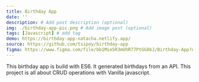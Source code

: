 ```yaml
---
title: Birthday App
date: ''
description: # Add post description (optional)
img: ./birthday-app-pic.png # Add image post (optional)
tags: [Javascript] # add tag
demo: https://birthday-app-natacha.netlify.app/
source: https://github.com/tsipoy/birthday-app
figma: https://www.figma.com/file/bb1Mie5R3mUhR77PtGG8bJ/Birthday-App?node-id=0%3A1
---
```


This birthday app is build with ES6. It generated birthdays from an API. This project is all about CRUD operations with Vanilla javascript.
